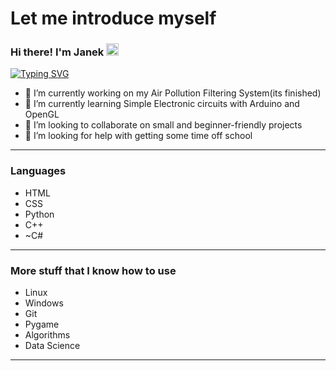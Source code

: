 <h1>Let me introduce myself</h1>
<h3>Hi there! I'm Janek <img src="https://camo.githubusercontent.com/e8e7b06ecf583bc040eb60e44eb5b8e0ecc5421320a92929ce21522dbc34c891/68747470733a2f2f6d656469612e67697068792e636f6d2f6d656469612f6876524a434c467a6361737252346961377a2f67697068792e676966" height=20> </h3> 

[![Typing SVG](https://readme-typing-svg.herokuapp.com?&size=20&color=%2336BCF7&lines=Computer+geeek;Cuber;High+school+student;Physics+enjoyer;Mathematics+enjoyer)](https://git.io/typing-svg)
- 🔭 I’m currently working on my Air Pollution Filtering System(its finished)
- 🌱 I’m currently learning Simple Electronic circuits with Arduino and OpenGL 
- 👯 I’m looking to collaborate on small and beginner-friendly projects
- 🤔 I’m looking for help with getting some time off school

<hr>

<h3>Languages</h3>

- HTML
- CSS
- Python
- C++
- ~C#
<hr>

<h3>More stuff that I know how to use</h3>

- Linux 
- Windows
- Git
- Pygame
- Algorithms 
- Data Science

<hr>
